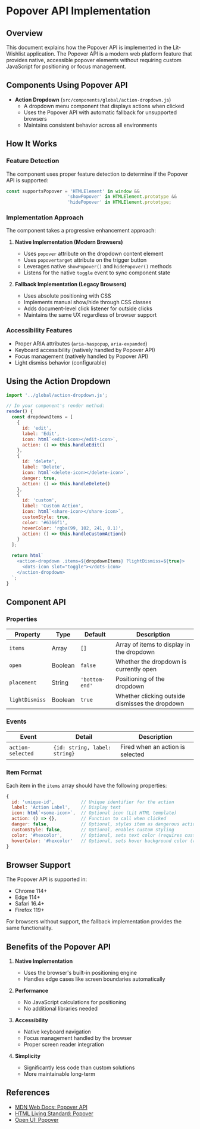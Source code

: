 # Popover API Implementation

## Overview

This document explains how the Popover API is implemented in the Lit-Wishlist application. The Popover API is a modern web platform feature that provides native, accessible popover elements without requiring custom JavaScript for positioning or focus management.

## Components Using Popover API

- **Action Dropdown** (`src/components/global/action-dropdown.js`)
  - A dropdown menu component that displays actions when clicked
  - Uses the Popover API with automatic fallback for unsupported browsers
  - Maintains consistent behavior across all environments

## How It Works

### Feature Detection

The component uses proper feature detection to determine if the Popover API is supported:

```javascript
const supportsPopover = 'HTMLElement' in window && 
                       'showPopover' in HTMLElement.prototype && 
                       'hidePopover' in HTMLElement.prototype;
```

### Implementation Approach

The component takes a progressive enhancement approach:

1. **Native Implementation (Modern Browsers)**
   - Uses `popover` attribute on the dropdown content element
   - Uses `popovertarget` attribute on the trigger button
   - Leverages native `showPopover()` and `hidePopover()` methods
   - Listens for the native `toggle` event to sync component state

2. **Fallback Implementation (Legacy Browsers)**
   - Uses absolute positioning with CSS
   - Implements manual show/hide through CSS classes
   - Adds document-level click listener for outside clicks
   - Maintains the same UX regardless of browser support

### Accessibility Features

- Proper ARIA attributes (`aria-haspopup`, `aria-expanded`)
- Keyboard accessibility (natively handled by Popover API)
- Focus management (natively handled by Popover API)
- Light dismiss behavior (configurable)

## Using the Action Dropdown

```javascript
import '../global/action-dropdown.js';

// In your component's render method:
render() {
  const dropdownItems = [
    {
      id: 'edit',
      label: 'Edit',
      icon: html`<edit-icon></edit-icon>`,
      action: () => this.handleEdit()
    },
    {
      id: 'delete',
      label: 'Delete',
      icon: html`<delete-icon></delete-icon>`,
      danger: true,
      action: () => this.handleDelete()
    },
    {
      id: 'custom',
      label: 'Custom Action',
      icon: html`<share-icon></share-icon>`,
      customStyle: true,
      color: '#6366f1',
      hoverColor: 'rgba(99, 102, 241, 0.1)',
      action: () => this.handleCustomAction()
    }
  ];

  return html`
    <action-dropdown .items=${dropdownItems} ?lightDismiss=${true}>
      <dots-icon slot="toggle"></dots-icon>
    </action-dropdown>
  `;
}
```

## Component API

### Properties

| Property | Type | Default | Description |
|----------|------|---------|-------------|
| `items` | Array | `[]` | Array of items to display in the dropdown |
| `open` | Boolean | `false` | Whether the dropdown is currently open |
| `placement` | String | `'bottom-end'` | Positioning of the dropdown |
| `lightDismiss` | Boolean | `true` | Whether clicking outside dismisses the dropdown |

### Events

| Event | Detail | Description |
|-------|--------|-------------|
| `action-selected` | `{id: string, label: string}` | Fired when an action is selected |

### Item Format

Each item in the `items` array should have the following properties:

```javascript
{
  id: 'unique-id',          // Unique identifier for the action
  label: 'Action Label',    // Display text
  icon: html`<some-icon>`,  // Optional icon (Lit HTML template)
  action: () => {},         // Function to call when clicked
  danger: false,            // Optional, styles item as dangerous action
  customStyle: false,       // Optional, enables custom styling
  color: '#hexcolor',       // Optional, sets text color (requires customStyle: true)
  hoverColor: '#hexcolor'   // Optional, sets hover background color (requires customStyle: true)
}
```

## Browser Support

The Popover API is supported in:
- Chrome 114+
- Edge 114+
- Safari 16.4+
- Firefox 119+

For browsers without support, the fallback implementation provides the same functionality.

## Benefits of the Popover API

1. **Native Implementation**
   - Uses the browser's built-in positioning engine
   - Handles edge cases like screen boundaries automatically

2. **Performance**
   - No JavaScript calculations for positioning
   - No additional libraries needed

3. **Accessibility**
   - Native keyboard navigation
   - Focus management handled by the browser
   - Proper screen reader integration

4. **Simplicity**
   - Significantly less code than custom solutions
   - More maintainable long-term

## References

- [MDN Web Docs: Popover API](https://developer.mozilla.org/en-US/docs/Web/API/Popover_API)
- [HTML Living Standard: Popover](https://html.spec.whatwg.org/multipage/popover.html)
- [Open UI: Popover](https://open-ui.org/components/popover.research/)